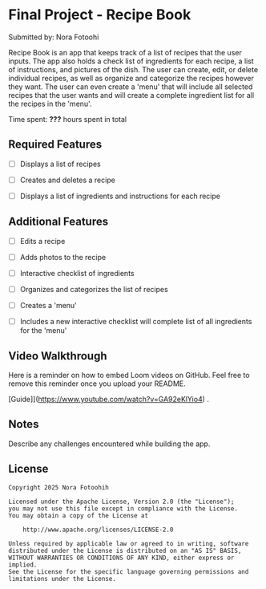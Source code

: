 # Final Project - Recipe Book

Submitted by: Nora Fotoohi

Recipe Book is an app that keeps track of a list of recipes that the user inputs. The app also holds a check list of ingredients for each recipe, a list of instructions, and pictures of the dish. The user can create, edit, or delete individual recipes, as well as organize and categorize the recipes however they want. The user can even create a 'menu' that will include all selected recipes that the user wants and will create a complete ingredient list for all the recipes in the 'menu'.

Time spent: **???** hours spent in total

## Required Features

- [ ] Displays a list of recipes
- [ ] Creates and deletes a recipe
- [ ] Displays a list of ingredients and instructions for each recipe


## Additional Features

- [ ] Edits a recipe
- [ ] Adds photos to the recipe
- [ ] Interactive checklist of ingredients
- [ ] Organizes and categorizes the list of recipes
- [ ] Creates a 'menu'
- [ ] Includes a new interactive checklist will complete list of all ingredients for the 'menu'


## Video Walkthrough

Here is a reminder on how to embed Loom videos on GitHub. Feel free to remove this reminder once you upload your README. 

[Guide]](https://www.youtube.com/watch?v=GA92eKlYio4) .

## Notes

Describe any challenges encountered while building the app.

## License

    Copyright 2025 Nora Fotoohih

    Licensed under the Apache License, Version 2.0 (the "License");
    you may not use this file except in compliance with the License.
    You may obtain a copy of the License at

        http://www.apache.org/licenses/LICENSE-2.0

    Unless required by applicable law or agreed to in writing, software
    distributed under the License is distributed on an "AS IS" BASIS,
    WITHOUT WARRANTIES OR CONDITIONS OF ANY KIND, either express or implied.
    See the License for the specific language governing permissions and
    limitations under the License.
